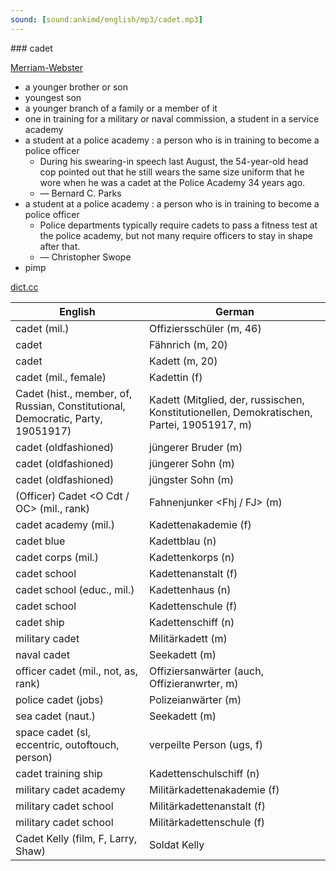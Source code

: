 ```yaml
---
sound: [sound:ankimd/english/mp3/cadet.mp3]
---
```


\### cadet

[Merriam-Webster](https://www.merriam-webster.com/dictionary/cadet)

- a younger brother or son
- youngest son
- a younger branch of a family or a member of it
- one in training for a military or naval commission, a student in a service academy
- a student at a police academy : a person who is in training to become a police officer
    - During his swearing-in speech last August, the 54-year-old head cop pointed out that he still wears the same size uniform that he wore when he was a cadet at the Police Academy 34 years ago.
    - — Bernard C. Parks
- a student at a police academy : a person who is in training to become a police officer
    - Police departments typically require cadets to pass a fitness test at the police academy, but not many require officers to stay in shape after that.
    - — Christopher Swope
- pimp

[dict.cc](https://www.dict.cc/cadet)

| English        | German       |
| -------------- | ------------ |
| cadet (mil.) | Offiziersschüler (m, 46) |
| cadet | Fähnrich (m, 20) |
| cadet | Kadett (m, 20) |
| cadet (mil., female) | Kadettin (f) |
| Cadet (hist., member, of, Russian, Constitutional, Democratic, Party, 19051917) | Kadett (Mitglied, der, russischen, Konstitutionellen, Demokratischen, Partei, 19051917, m) |
| cadet (oldfashioned) | jüngerer Bruder (m) |
| cadet (oldfashioned) | jüngerer Sohn (m) |
| cadet (oldfashioned) | jüngster Sohn (m) |
| (Officer) Cadet <O Cdt / OC> (mil., rank) | Fahnenjunker <Fhj / FJ> (m) |
| cadet academy (mil.) | Kadettenakademie (f) |
| cadet blue | Kadettblau (n) |
| cadet corps (mil.) | Kadettenkorps (n) |
| cadet school | Kadettenanstalt (f) |
| cadet school (educ., mil.) | Kadettenhaus (n) |
| cadet school | Kadettenschule (f) |
| cadet ship | Kadettenschiff (n) |
| military cadet | Militärkadett (m) |
| naval cadet | Seekadett (m) |
| officer cadet (mil., not, as, rank) | Offiziersanwärter <OA> (auch, Offizieranwrter, m) |
| police cadet (jobs) | Polizeianwärter (m) |
| sea cadet (naut.) | Seekadett (m) |
| space cadet (sl, eccentric, outoftouch, person) | verpeilte Person (ugs, f) |
| cadet training ship | Kadettenschulschiff (n) |
| military cadet academy | Militärkadettenakademie (f) |
| military cadet school | Militärkadettenanstalt (f) |
| military cadet school | Militärkadettenschule (f) |
| Cadet Kelly (film, F, Larry, Shaw) | Soldat Kelly |
